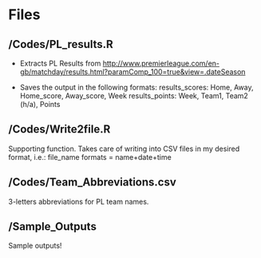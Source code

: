 Files
==================

/Codes/PL_results.R
------------------

- Extracts PL Results from http://www.premierleague.com/en-gb/matchday/results.html?paramComp_100=true&view=.dateSeason

- Saves the output in the following formats:
results_scores: Home, Away, Home_score, Away_score, Week
results_points: Week, Team1, Team2 (h/a), Points 

/Codes/Write2file.R 
------------------

Supporting function. Takes care of writing into CSV files in my desired format, i.e.:
file_name formats = name+date+time

/Codes/Team_Abbreviations.csv 
------------------

3-letters abbreviations for PL team names.

/Sample_Outputs
------------------

Sample outputs!
